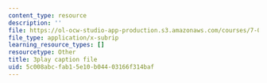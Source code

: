 ```yaml
---
content_type: resource
description: ''
file: https://ol-ocw-studio-app-production.s3.amazonaws.com/courses/7-01sc-fundamentals-of-biology-fall-2011/5c008abcfab15e10b04403166f314baf_dt4sSAb-7cE.vtt
file_type: application/x-subrip
learning_resource_types: []
resourcetype: Other
title: 3play caption file
uid: 5c008abc-fab1-5e10-b044-03166f314baf
---
```


